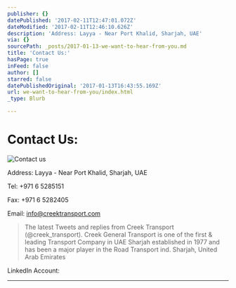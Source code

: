 ```yaml
---
publisher: {}
datePublished: '2017-02-11T12:47:01.072Z'
dateModified: '2017-02-11T12:46:10.626Z'
description: 'Address: Layya - Near Port Khalid, Sharjah, UAE'
via: {}
sourcePath: _posts/2017-01-13-we-want-to-hear-from-you.md
title: 'Contact Us:'
hasPage: true
inFeed: false
author: []
starred: false
datePublishedOriginal: '2017-01-13T16:43:55.169Z'
url: we-want-to-hear-from-you/index.html
_type: Blurb

---
```

# Contact Us:
![Contact us](https://the-grid-user-content.s3-us-west-2.amazonaws.com/9c985531-2c36-44f8-95c8-fda5d9defa77.jpg)

Address: Layya - Near Port Khalid, Sharjah, UAE

Tel: +971 6 5285151

Fax: +971 6 5282405

Email: info@creektransport.com

> The latest Tweets and replies from Creek Transport (@creek\_transport). Creek General Transport is one of the first & leading Transport Company in UAE Sharjah established in 1977 and has been a major player in the Road Transport ind. Sharjah, United Arab Emirates

LinkedIn Account:

---